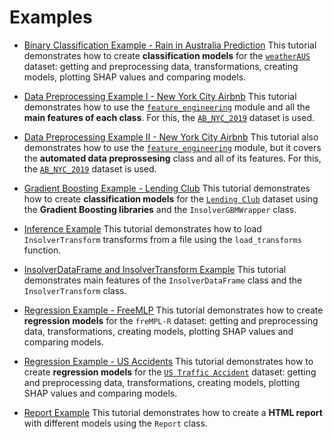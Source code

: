 # Examples

- [Binary Classification Example - Rain in Australia Prediction](https://github.com/MindSetLib/Insolver/blob/master/tutorials/Binary%20Classification%20Example%20-%20Rain%20in%20Australia%20Prediction.ipynb)
This tutorial demonstrates how to create **classification models** for the [`weatherAUS`](https://www.kaggle.com/jsphyg/weather-dataset-rattle-package) dataset: getting and preprocessing data, transformations, creating models, plotting SHAP values and comparing models.

- [Data Preprocessing Example I - New York City Airbnb]()
This tutorial demonstrates how to use the [`feature_engineering`](https://github.com/MindSetLib/Insolver/tree/master/insolver/feature_engineering) module and all the **main features of each class**. For this, the [`AB_NYC_2019`](https://www.kaggle.com/dgomonov/new-york-city-airbnb-open-data) dataset is used. 

- [Data Preprocessing Example II - New York City Airbnb]()
This tutorial also demonstrates how to use the [`feature_engineering`](https://github.com/MindSetLib/Insolver/tree/master/insolver/feature_engineering) module, but it covers the **automated data preprossesing** class and all of its features. For this, the [`AB_NYC_2019`](https://www.kaggle.com/dgomonov/new-york-city-airbnb-open-data) dataset is used. 

- [Gradient Boosting Example - Lending Club](https://github.com/MindSetLib/Insolver/blob/master/tutorials/Gradient%20Boosting%20Example%20-%20Lending%20Club.ipynb)
This tutorial demonstrates how to create **classification models** for the [`Lending Club`](https://www.kaggle.com/wordsforthewise/lending-club) dataset using the **Gradient Boosting libraries** and the `InsolverGBMWrapper` class.

- [Inference Example](https://github.com/MindSetLib/Insolver/blob/master/tutorials/Transforms%20Inference%20Example.ipynb)
This tutorial demonstrates how to load `InsolverTransform` transforms from a file using the `load_transforms` function.

- [InsolverDataFrame and InsolverTransform Example](https://github.com/MindSetLib/Insolver/blob/master/tutorials/InsolverDataFrame%20and%20InsolverTransform%20Example.ipynb)
This tutorial demonstrates main features of the `InsolverDataFrame` class and the `InsolverTransform` class.

- [Regression Example - FreeMLP](https://github.com/MindSetLib/Insolver/blob/master/tutorials/Regression%20Example%20-%20FreeMLP.ipynb)
This tutorial demonstrates how to create **regression models** for the `freMPL-R` dataset: getting and preprocessing data, transformations, creating models, plotting SHAP values and comparing models.

- [Regression Example - US Accidents](https://github.com/MindSetLib/Insolver/blob/master/tutorials/Regression%20Example%20-%20FreeMLP.ipynb)
This tutorial demonstrates how to create **regression models** for the [`US Traffic Accident`](https://smoosavi.org/datasets/us_accidents) dataset: getting and preprocessing data, transformations, creating models, plotting SHAP values and comparing models.

- [Report Example](https://github.com/MindSetLib/Insolver/blob/master/tutorials/Report%20Example.ipynb)
This tutorial demonstrates how to create a **HTML report** with different models using the `Report` class.